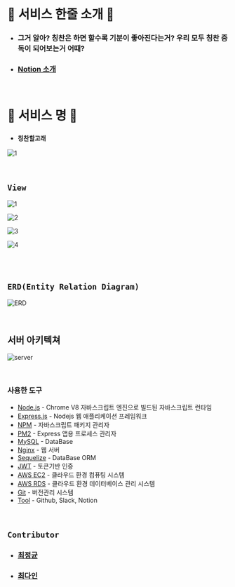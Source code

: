 # 💙 서비스 한줄 소개 💙

- ### 그거 알아? 칭찬은 하면 할수록 기분이 좋아진다는거? 우리 모두 칭찬 중독이 되어보는거 어때?
- ### [Notion 소개](https://www.notion.so/8cafb7768caa4b8c9cbf8e2e8d8b3361)

<br>

# 🐋 서비스 명 🐋

- ### `칭찬할고래`

![1](https://user-images.githubusercontent.com/45676906/101926565-b0515780-3c16-11eb-848a-c55b729cabad.png)

<br>

## `View`

![1](https://user-images.githubusercontent.com/45676906/114030963-d8e01a00-98b5-11eb-95ee-65cedaec9265.png)

![2](https://user-images.githubusercontent.com/45676906/114031057-f3b28e80-98b5-11eb-9abf-094b4a97300d.png)

![3](https://user-images.githubusercontent.com/45676906/114031120-075df500-98b6-11eb-8e60-1db558b056b4.png)

![4](https://user-images.githubusercontent.com/45676906/114031123-07f68b80-98b6-11eb-96b1-dc7ee81c5a51.png)




<br> <br>

## `ERD(Entity Relation Diagram)`

![ERD](https://user-images.githubusercontent.com/68318945/108599728-41db0380-73d6-11eb-9d1c-7523401c8ff7.png)

<br> 

## 서버 아키텍쳐

![server](https://user-images.githubusercontent.com/43840561/104095511-8c973500-52da-11eb-9cea-e8e77deb35f5.png)

<br>

### 사용한 도구

- [Node.js]() - Chrome V8 자바스크립트 엔진으로 빌드된 자바스크립트 런타임
- [Express.js]() - Nodejs 웹 애플리케이션 프레임워크
- [NPM]()  - 자바스크립트 패키지 관리자
- [PM2]() - Express 앱용 프로세스 관리자
- [MySQL]() - DataBase
- [Nginx]() - 웹 서버
- [Sequelize]() - DataBase ORM
- [JWT]() - 토큰기반 인증
- [AWS EC2]() - 클라우드 환경 컴퓨팅 시스템
- [AWS RDS]() - 클라우드 환경 데이터베이스 관리 시스템
- [Git]() - 버전관리 시스템
- [Tool]() - Github, Slack, Notion

<br>

## `Contributor`

- ### [최정균](https://github.com/wjdrbs96)
- ### [최다인](https://github.com/Chedda98)
